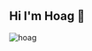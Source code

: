 ## Hi I'm Hoag 👋


![hoag](https://images.pexels.com/photos/670720/pexels-photo-670720.jpeg?auto=compress&cs=tinysrgb&dpr=1&w=1280 "hoag")
